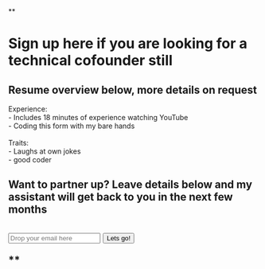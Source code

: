 **
<h1> Sign up here if you are looking for a technical cofounder still </h1>
<h2> Resume overview below, more details on request </h2>

<p>
Experience:<br>
- Includes 18 minutes of experience watching YouTube<br>
- Coding this form with my bare hands<br>
<br>
Traits:<br>
- Laughs at own jokes<br>
- good coder<br>

<h2> Want to partner up? Leave details below and my assistant will get back to you in the next few months <h2>

<input type = "text" placeholder = "Drop your email here">
<button> Lets go! </button>


**
